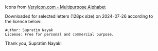Icons from [VeryIcon.com - Multipurpose Alphabet](https://www.veryicon.com/icons/system/multipurpose-alphabet/)

Downloaded for selected letters (128px size) on 2024-07-26 according to the licence below:

```
Author: Supratim Nayak
License: Free for personal and commercial purpose.
```

Thank you, Supratim Nayak!
